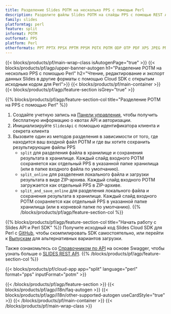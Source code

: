 ```yaml
---
title: Разделение Slides POTM на несколько PPS с помощью Perl
description: Разделите файлы Slides POTM на слайды PPS с помощью REST API и Perl SDK с открытым исходным кодом
family: slides
platformtag: perl
feature: split
informat: POTM
outformat: PPS
platform: Perl
otherformats: PPT PPTX PPSX PPTM PPSM POTX POTM ODP OTP PDF XPS JPEG PNG BMP TIFF SVG HTML5 GIF XAML
---
```


{{< blocks/products/pf/main-wrap-class isAutogenPage="true" >}}
{{< blocks/products/pf/agp/upper-banner-autogen h1="Разделение POTM на несколько PPS с помощью Perl" h2="Чтение, редактирование и экспорт данных Slides в другие форматы с помощью Cloud SDK с открытым исходным кодом для Perl">}}
{{< blocks/products/pf/main-container >}}
{{< blocks/products/pf/agp/feature-section isGrey="true" >}}

{{% blocks/products/pf/agp/feature-section-col title="Разделение POTM на PPS с помощью Perl" %}}
1. Создайте учетную запись на <a href="https://dashboard.aspose.cloud/">Панели управления</a>, чтобы получить бесплатную информацию о квотах API и авторизации.
1. Инициализируйте ```SlidesApi``` с помощью идентификатора клиента и секрета клиента
1. Вызовите один из методов разделения в зависимости от того, где находится ваш входной файл POTM и где вы хотите сохранить результирующие файлы PPS
    - ```split``` для разделения файла в хранилище и сохранения результата в хранилище. Каждый слайд входного POTM сохраняется как отдельный PPS в указанной папке хранилища (или в папке входного файла по умолчанию).
    - ```split_online``` для разделения локального файла и загрузки результата в виде ZIP-архива. Каждый слайд входного POTM загружается как отдельный PPS в ZIP-архиве.
    - ```split_and_save_online``` для разделения локального файла и сохранения результата в хранилище. Каждый слайд входного POTM сохраняется как отдельный PPS в указанной папке хранилища (или в корневой папке по умолчанию).
{{% /blocks/products/pf/agp/feature-section-col %}}

{{% blocks/products/pf/agp/feature-section-col title="Начать работу с Slides API и Perl SDK" %}}
Получите исходный код Slides Cloud SDK для Perl с [GitHub](https://github.com/aspose-slides-cloud/aspose-slides-cloud-perl), чтобы скомпилировать SDK самостоятельно, или перейти к [Выпускам](https://releases.aspose.cloud/) для альтернативных вариантов загрузки.

Также ознакомьтесь со [Справочником по API](https://apireference.aspose.cloud/slides/) на основе Swagger, чтобы узнать больше о [SLIDES REST API](https://products.aspose.cloud/slides/curl/).
{{% /blocks/products/pf/agp/feature-section-col %}}

{{< blocks/products/pf/cloud-app app="split" language="perl" format="pps" inputFormat="potm" >}}

{{< /blocks/products/pf/agp/feature-section >}}
{{< blocks/products/pf/agp/i18n/faq-autogen >}}
{{< blocks/products/pf/agp/i18n/other-supported-autogen useCardStyle="true" >}}
{{< /blocks/products/pf/main-container >}}
{{< /blocks/products/pf/main-wrap-class >}}